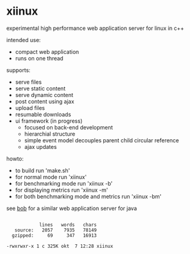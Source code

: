 # xiinux

experimental high performance web application server for linux in c++

intended use:
* compact web application
* runs on one thread

supports:
* serve files
* serve static content
* serve dynamic content
* post content using ajax
* upload files
* resumable downloads
* ui framework (in progress)
  - focused on back-end development
  - hierarchial structure
  - simple event model decouples parent child circular reference
  - ajax updates

howto:
* to build run 'make.sh'
* for normal mode run 'xiinux'
* for benchmarking mode run 'xiinux -b'
* for displaying metrics run 'xiinux -m'
* for both benchmarking mode and metrics run 'xiinux -bm'

see [bob](https://github.com/calint/bob) for a similar web application server for java

```

            lines   words   chars
   source:   2057    7935   78149
  gzipped:     69     347   16913

-rwxrwxr-x 1 c 325K okt  7 12:28 xiinux

```